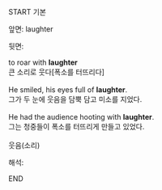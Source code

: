 START
기본

앞면:
laughter


뒷면:
<div>to roar with <b>laughter</b> </div><div>큰 소리로 웃다[폭소를 터뜨리다]</div><div><br></div><div><div>He smiled, his eyes full of <strong>laughter</strong>. </div><div><div>그가 두 눈에 웃음을 담뿍 담고 미소를 지었다.</div></div></div><div><br></div><div><div>He had the audience hooting with <strong>laughter</strong>. </div><div><div>그는 청중들이 폭소를 터뜨리게 만들고 있었다.</div></div></div><div><br></div><div>웃음(소리)</div>


해석:
<!--ID: 1746614454179-->
END